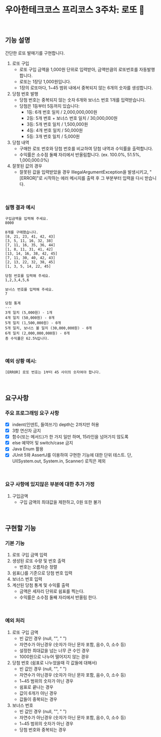 # 우아한테크코스 프리코스 3주차: 로또 :money_with_wings:

<br>

## 기능 설명

간단한 로또 발매기를 구현합니다.

1. 로또 구입
    - 로또 구입 금액을 1,000원 단위로 입력받아, 금액만큼의 로또번호를 자동발행합니다.
    - 로또는 1장당 1,000원입니다.
    - 1장의 로또마다, 1~45 범위 내에서 중복되지 않는 6개의 숫자를 생성합니다.
2. 당첨 번호 발행
    - 당첨 번호는 중복되지 않는 숫자 6개와 보너스 번호 1개를 입력받습니다.
    - 당첨은 1등부터 5등까지 있습니다:
        - 1등: 6개 번호 일치 / 2,000,000,000원
        - 2등: 5개 번호 + 보너스 번호 일치 / 30,000,000원
        - 3등: 5개 번호 일치 / 1,500,000원
        - 4등: 4개 번호 일치 / 50,000원
        - 5등: 3개 번호 일치 / 5,000원
3. 당첨 내역
    - 구매한 로또 번호와 당첨 번호를 비교하여 당첨 내역과 수익률을 출력합니다.
    - 수익률은 소수점 둘째 자리에서 반올림합니다. (ex. 100.0%, 51.5%, 1,000,000.0%)
4. 잘못된 값의 경우
    - 잘못된 값을 입력받았을 경우 IllegalArgumentException을 발생시키고, "[ERROR]"로 시작하는 에러 메시지를 출력 후 그 부분부터 입력을 다시 받습니다.

<br>

### 실행 결과 예시

```
구입금액을 입력해 주세요.
8000

8개를 구매했습니다.
[8, 21, 23, 41, 42, 43] 
[3, 5, 11, 16, 32, 38] 
[7, 11, 16, 35, 36, 44] 
[1, 8, 11, 31, 41, 42] 
[13, 14, 16, 38, 42, 45] 
[7, 11, 30, 40, 42, 43] 
[2, 13, 22, 32, 38, 45] 
[1, 3, 5, 14, 22, 45]

당첨 번호를 입력해 주세요.
1,2,3,4,5,6

보너스 번호를 입력해 주세요.
7

당첨 통계
---
3개 일치 (5,000원) - 1개
4개 일치 (50,000원) - 0개
5개 일치 (1,500,000원) - 0개
5개 일치, 보너스 볼 일치 (30,000,000원) - 0개
6개 일치 (2,000,000,000원) - 0개
총 수익률은 62.5%입니다.
```

<br>

### 예외 상황 예시:

```
[ERROR] 로또 번호는 1부터 45 사이의 숫자여야 합니다.
```

<br>

## 요구사항

### 주요 프로그래밍 요구 사항

- [x] indent(인덴트, 들여쓰기) depth는 2까지만 허용
- [x] 3항 연산자 금지
- [x] 함수(또는 메서드)가 한 가지 일만 하며, 15라인을 넘어가지 않도록
- [x] else 예약어 및 switch/case 금지
- [x] Java Enum 활용
- [x] JUnit 5와 AssertJ를 이용하여 구현한 기능에 대한 단위 테스트. 단, UI(System.out, System.in, Scanner) 로직은 제외

<br>

### 요구 사항에 있지않은 부분에 대한 추가 가정

1. 구입금액
    - 구입 금액의 최대값을 제한하고, 0원 또한 불가

<br>

## 구현할 기능

### 기본 기능

1. 로또 구입 금액 입력
2. 생성된 로또 수량 및 번호 출력
    - 번호는 오름차순 정렬
3. 쉼표(,)를 기준으로 당첨 번호 입력
4. 보너스 번호 입력
5. 계산된 당첨 통계 및 수익률 출력
    - 금액은 세자리 단위로 쉼표를 찍는다.
    - 수익률은 소수점 둘째 자리에서 반올림 한다.

<br>

### 예외 처리

1. 로또 구입 금액
    - 빈 값인 경우 (null, "", " ")
    - 자연수가 아닌경우 (숫자가 아닌 문자 포함, 음수, 0, 소수 등)
    - 설정한 최대값을 넘는 너무 큰 수인 경우
    - 1000원으로 나누어 떨어지지 않는 경우
2. 당첨 번호 (쉼표로 나누었을때 각 값들에 대해서)
    - 빈 값인 경우 (null, "", " ")
    - 자연수가 아닌경우 (숫자가 아닌 문자 포함, 음수, 0, 소수 등)
    - 1~45 범위의 숫자가 아닌 경우
    - 쉼표로 끝나는 경우
    - 값이 6개가 아닌 경우
    - 값들이 중복되는 경우
3. 보너스 번호
    - 빈 값인 경우 (null, "", " ")
    - 자연수가 아닌경우 (숫자가 아닌 문자 포함, 음수, 0, 소수 등)
    - 1~45 범위의 숫자가 아닌 경우
    - 당첨 번호와 중복되는 경우